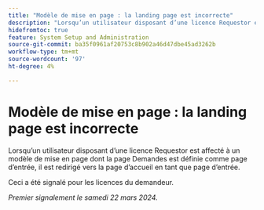 ```yaml
---
title: "Modèle de mise en page : la landing page est incorrecte"
description: "Lorsqu’un utilisateur disposant d’une licence Requestor est affecté à un modèle de mise en page dont la page Demandes est définie comme page d’entrée, il est redirigé vers la page d’accueil en tant que page d’entrée."
hidefromtoc: true
feature: System Setup and Administration
source-git-commit: ba35f0961af20753c8b902a46d47dbe45ad3262b
workflow-type: tm+mt
source-wordcount: '97'
ht-degree: 4%

---
```



# Modèle de mise en page : la landing page est incorrecte

Lorsqu’un utilisateur disposant d’une licence Requestor est affecté à un modèle de mise en page dont la page Demandes est définie comme page d’entrée, il est redirigé vers la page d’accueil en tant que page d’entrée.

Ceci a été signalé pour les licences du demandeur.

_Premier signalement le samedi 22 mars 2024._

